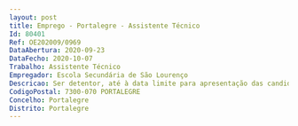 ```yaml
--- 
layout: post
title: Emprego - Portalegre - Assistente Técnico
Id: 80401
Ref: OE202009/0969
DataAbertura: 2020-09-23
DataFecho: 2020-10-07
Trabalho: Assistente Técnico
Empregador: Escola Secundária de São Lourenço
Descricao: Ser detentor, até à data limite para apresentação das candidaturas, dos requisitos gerais de admissão previstos no artigo 17.º da LTFP, nomeadamente i)	Nacionalidade Portuguesa, quando não dispensada pela Constituição da República Portuguesa, por convenção internacional ou lei especial ii)	18 anos de idade completos iii)	Não inibição do exercício de funções públicas ou não interdição para o exercício daquelas que se propõe a desempenhar iv)	Robustez física e perfil psíquico indispensáveis ao exercício das funções v)	Cumprimento das leis de vacinação obrigatória 
CodigoPostal: 7300-070 PORTALEGRE
Concelho: Portalegre
Distrito: Portalegre
--- 
```

